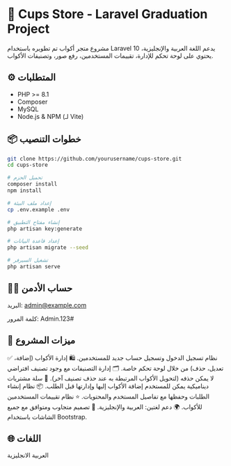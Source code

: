 # 🏪 Cups Store - Laravel Graduation Project

مشروع متجر أكواب تم تطويره باستخدام Laravel 10 يدعم اللغة العربية والإنجليزية، يحتوي على لوحة تحكم للإدارة، تقييمات المستخدمين، رفع صور، وتصنيفات الأكواب.

## ⚙️ المتطلبات

- PHP >= 8.1
- Composer
- MySQL
- Node.js & NPM (لـ Vite)

## 📦 خطوات التنصيب

```bash
git clone https://github.com/yourusername/cups-store.git
cd cups-store

# تحميل الحزم
composer install
npm install

# إعداد ملف البيئة
cp .env.example .env

# إنشاء مفتاح التطبيق
php artisan key:generate

# إعداد قاعدة البيانات
php artisan migrate --seed

# تشغيل السيرفر
php artisan serve

```
## 🧑‍💼 حساب الأدمن
البريد: admin@example.com

كلمة المرور: Admin.123#

## 📸 ميزات المشروع
✅ نظام تسجيل الدخول وتسجيل حساب جديد للمستخدمين.
🛍️ إدارة الأكواب (إضافة، تعديل، حذف) من خلال لوحة تحكم خاصة.
🗂️ إدارة التصنيفات مع وجود تصنيف افتراضي لا يمكن حذفه (لتحويل الأكواب المرتبطة به عند حذف تصنيف آخر).
🛒 سلة مشتريات ديناميكية يمكن للمستخدم إضافة الأكواب إليها وإدارتها قبل الطلب.
📦 نظام إنشاء الطلبات وحفظها مع تفاصيل المستخدم والمحتويات.
⭐ نظام تقييمات المستخدمين للأكواب.
🌍 دعم لغتين: العربية والإنجليزية.
📱 تصميم متجاوب ومتوافق مع جميع الشاشات باستخدام Bootstrap.

## 🌐 اللغات
العربية 
الانجليزية

<!-- <p align="center"><a href="https://laravel.com" target="_blank"><img src="https://raw.githubusercontent.com/laravel/art/master/logo-lockup/5%20SVG/2%20CMYK/1%20Full%20Color/laravel-logolockup-cmyk-red.svg" width="400" alt="Laravel Logo"></a></p>

<p align="center">
<a href="https://github.com/laravel/framework/actions"><img src="https://github.com/laravel/framework/workflows/tests/badge.svg" alt="Build Status"></a>
<a href="https://packagist.org/packages/laravel/framework"><img src="https://img.shields.io/packagist/dt/laravel/framework" alt="Total Downloads"></a>
<a href="https://packagist.org/packages/laravel/framework"><img src="https://img.shields.io/packagist/v/laravel/framework" alt="Latest Stable Version"></a>
<a href="https://packagist.org/packages/laravel/framework"><img src="https://img.shields.io/packagist/l/laravel/framework" alt="License"></a>
</p>

## About Laravel

Laravel is a web application framework with expressive, elegant syntax. We believe development must be an enjoyable and creative experience to be truly fulfilling. Laravel takes the pain out of development by easing common tasks used in many web projects, such as:

- [Simple, fast routing engine](https://laravel.com/docs/routing).
- [Powerful dependency injection container](https://laravel.com/docs/container).
- Multiple back-ends for [session](https://laravel.com/docs/session) and [cache](https://laravel.com/docs/cache) storage.
- Expressive, intuitive [database ORM](https://laravel.com/docs/eloquent).
- Database agnostic [schema migrations](https://laravel.com/docs/migrations).
- [Robust background job processing](https://laravel.com/docs/queues).
- [Real-time event broadcasting](https://laravel.com/docs/broadcasting).

Laravel is accessible, powerful, and provides tools required for large, robust applications.

## Learning Laravel

Laravel has the most extensive and thorough [documentation](https://laravel.com/docs) and video tutorial library of all modern web application frameworks, making it a breeze to get started with the framework.

You may also try the [Laravel Bootcamp](https://bootcamp.laravel.com), where you will be guided through building a modern Laravel application from scratch.

If you don't feel like reading, [Laracasts](https://laracasts.com) can help. Laracasts contains over 2000 video tutorials on a range of topics including Laravel, modern PHP, unit testing, and JavaScript. Boost your skills by digging into our comprehensive video library.

## Laravel Sponsors

We would like to extend our thanks to the following sponsors for funding Laravel development. If you are interested in becoming a sponsor, please visit the Laravel [Patreon page](https://patreon.com/taylorotwell).

### Premium Partners

- **[Vehikl](https://vehikl.com/)**
- **[Tighten Co.](https://tighten.co)**
- **[Kirschbaum Development Group](https://kirschbaumdevelopment.com)**
- **[64 Robots](https://64robots.com)**
- **[Cubet Techno Labs](https://cubettech.com)**
- **[Cyber-Duck](https://cyber-duck.co.uk)**
- **[Many](https://www.many.co.uk)**
- **[Webdock, Fast VPS Hosting](https://www.webdock.io/en)**
- **[DevSquad](https://devsquad.com)**
- **[Curotec](https://www.curotec.com/services/technologies/laravel/)**
- **[OP.GG](https://op.gg)**
- **[WebReinvent](https://webreinvent.com/?utm_source=laravel&utm_medium=github&utm_campaign=patreon-sponsors)**
- **[Lendio](https://lendio.com)**

## Contributing

Thank you for considering contributing to the Laravel framework! The contribution guide can be found in the [Laravel documentation](https://laravel.com/docs/contributions).

## Code of Conduct

In order to ensure that the Laravel community is welcoming to all, please review and abide by the [Code of Conduct](https://laravel.com/docs/contributions#code-of-conduct).

## Security Vulnerabilities

If you discover a security vulnerability within Laravel, please send an e-mail to Taylor Otwell via [taylor@laravel.com](mailto:taylor@laravel.com). All security vulnerabilities will be promptly addressed.

## License

The Laravel framework is open-sourced software licensed under the [MIT license](https://opensource.org/licenses/MIT). -->
